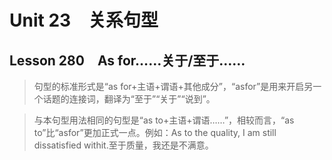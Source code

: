﻿ # Unit 23　关系句型
 ## Lesson 280　As for……关于/至于……
 
> 句型的标准形式是“as for+主语+谓语+其他成分”，“asfor”是用来开启另一个话题的连接词，翻译为“至于”“关于”“说到”。

> 与本句型用法相同的句型是“as to+主语+谓语……”，相较而言，“as to”比“asfor”更加正式一点。例如：As to the quality, I am still dissatisfied withit.至于质量，我还是不满意。


 